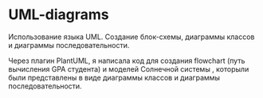 # UML-diagrams
Использование языка UML. Создание блок-схемы, диаграммы классов и диаграммы последовательности.

Через плагин PlantUML, я написала код для создания flowchart (путь вычисления GPA студента) и моделей Солнечной системы 
, которыли были представлены в виде диаграммы классов и диаграммы последовательности.


